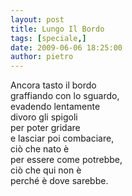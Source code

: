 ```yaml
---
layout: post
title: Lungo Il Bordo
tags: [speciale,]
date: 2009-06-06 18:25:00
author: pietro
---
```

Ancora tasto il bordo<br/>graffiando con lo sguardo,<br/>evadendo lentamente<br/>divoro gli spigoli<br/>per poter gridare<br/>e lasciar poi combaciare,<br/>ciò che nato è<br/>per essere come potrebbe,<br/>ciò che qui non è<br/>perché è dove sarebbe.
